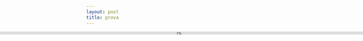 ```yaml
---
layout: post
title: prova
---
```


 <iframe src="https://danieleparimbelli95.github.io/MVP.html" style="position: absolute; left: 0; width: 100%; height: 8px; border: 0"></iframe>
